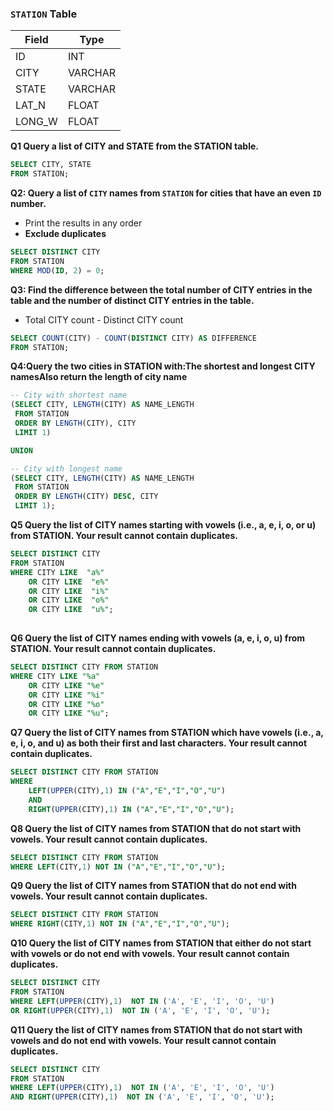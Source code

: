 ### `STATION` Table

| Field  | Type    |
| ------ | ------- |
| ID     | INT     |
| CITY   | VARCHAR |
| STATE  | VARCHAR |
| LAT_N  | FLOAT   |
| LONG_W | FLOAT   |

**Q1 Query a list of CITY and STATE from the STATION table.**

```sql
SELECT CITY, STATE
FROM STATION;
```


**Q2: Query a list of `CITY` names from `STATION` for cities that have an even `ID` number.**

- Print the results in any order
- **Exclude duplicates**

```sql
SELECT DISTINCT CITY
FROM STATION
WHERE MOD(ID, 2) = 0;
```


 **Q3: Find the difference between the total number of CITY entries in the table and the number of distinct CITY entries in the table.**

- Total CITY count - Distinct CITY count

```sql
SELECT COUNT(CITY) - COUNT(DISTINCT CITY) AS DIFFERENCE
FROM STATION;
```

 **Q4:Query the two cities in STATION with:The shortest and longest CITY namesAlso return the length of  city name**

```sql
-- City with shortest name
(SELECT CITY, LENGTH(CITY) AS NAME_LENGTH
 FROM STATION
 ORDER BY LENGTH(CITY), CITY
 LIMIT 1)

UNION

-- City with longest name
(SELECT CITY, LENGTH(CITY) AS NAME_LENGTH
 FROM STATION
 ORDER BY LENGTH(CITY) DESC, CITY
 LIMIT 1);
```


**Q5 Query the list of CITY names starting with vowels (i.e., a, e, i, o, or u) from STATION. Your result cannot contain duplicates.**

```sql
SELECT DISTINCT CITY 
FROM STATION
WHERE CITY LIKE  "a%"
    OR CITY LIKE  "e%"
    OR CITY LIKE  "i%"
    OR CITY LIKE  "o%"
    OR CITY LIKE  "u%";
            
```

**Q6 Query the list of CITY names ending with vowels (a, e, i, o, u) from STATION. Your result cannot contain duplicates.**

```sql 
SELECT DISTINCT CITY FROM STATION
WHERE CITY LIKE "%a"
    OR CITY LIKE "%e"
    OR CITY LIKE "%i"
    OR CITY LIKE "%o"
    OR CITY LIKE "%u";

```

**Q7 Query the list of CITY names from STATION which have vowels (i.e., a, e, i, o, and u) as both their first and last characters. Your result cannot contain duplicates.**

```sql
SELECT DISTINCT CITY FROM STATION
WHERE  
    LEFT(UPPER(CITY),1) IN ("A","E","I","O","U")
    AND 
    RIGHT(UPPER(CITY),1) IN ("A","E","I","O","U");

```

**Q8 Query the list of CITY names from STATION that do not start with vowels. Your result cannot contain duplicates.**

```sql
SELECT DISTINCT CITY FROM STATION
WHERE LEFT(CITY,1) NOT IN ("A","E","I","O","U");
```

**Q9 Query the list of CITY names from STATION that do not end with vowels. Your result cannot contain duplicates.**

```sql
SELECT DISTINCT CITY FROM STATION
WHERE RIGHT(CITY,1) NOT IN ("A","E","I","O","U");
```

**Q10 Query the list of CITY names from STATION that either do not start with vowels or do not end with vowels. Your result cannot contain duplicates.**

```sql
SELECT DISTINCT CITY
FROM STATION
WHERE LEFT(UPPER(CITY),1)  NOT IN ('A', 'E', 'I', 'O', 'U')
OR RIGHT(UPPER(CITY),1)  NOT IN ('A', 'E', 'I', 'O', 'U');
```


**Q11 Query the list of CITY names from STATION that  do not start with vowels and do not end with vowels. Your result cannot contain duplicates.**

```sql
SELECT DISTINCT CITY
FROM STATION
WHERE LEFT(UPPER(CITY),1)  NOT IN ('A', 'E', 'I', 'O', 'U')
AND RIGHT(UPPER(CITY),1)  NOT IN ('A', 'E', 'I', 'O', 'U');
```


